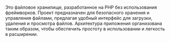 Это файловое хранилище, разработанное на PHP без использования фреймворков. Проект предназначен для безопасного хранения и управления файлами, предлагая удобный интерфейс для загрузки, удаления и просмотра файлов. Архитектура приложения организована таким образом, чтобы обеспечить простоту в использовании и легкость в расширении.
